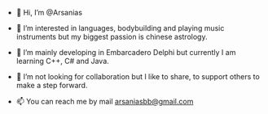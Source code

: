 - 👋 Hi, I’m @Arsanias

- 👀 I’m interested in languages, bodybuilding and playing music instruments but my biggest passion is chinese astrology. 

- 🌱 I’m mainly developing in Embarcadero Delphi but currently I am learning C++, C# and Java.

- 💞️ I’m not looking for collaboration but I like to share, to support others to make a step forward.

- 📫 You can reach me by mail arsaniasbb@gmail.com

<!---
Arsanias/Arsanias is a ✨ special ✨ repository because its `README.md` (this file) appears on your GitHub profile.
You can click the Preview link to take a look at your changes.
--->
